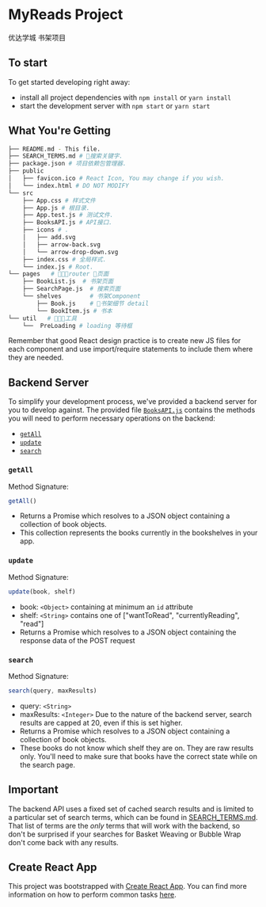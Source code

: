 # MyReads Project
优达学城 书架项目

## To start

To get started developing right away:

* install all project dependencies with `npm install` or `yarn install`
* start the development server with `npm start` or `yarn start`

## What You're Getting
```bash
├── README.md - This file.
├── SEARCH_TERMS.md # 搜索关键字.
├── package.json # 项目依赖包管理器.
├── public
│   ├── favicon.ico # React Icon, You may change if you wish.
│   └── index.html # DO NOT MODIFY
└── src
    ├── App.css # 样式文件
    ├── App.js # 根目录.
    ├── App.test.js # 测试文件.
    ├── BooksAPI.js # API接口.
    ├── icons # .
    │   ├── add.svg
    │   ├── arrow-back.svg
    │   └── arrow-drop-down.svg
    ├── index.css # 全局样式.
    └── index.js # Root.
└── pages   # router 页面
    ├── BookList.js  # 书架页面
    ├── SearchPage.js  # 搜索页面
    └── shelves        # 书架Component 
        ├── Book.js    # 书架细节 detail
        └── BookItem.js # 书本
└── util   # 工具
    └──  PreLoading # loading 等待框
```

Remember that good React design practice is to create new JS files for each component and use import/require statements to include them where they are needed.

## Backend Server

To simplify your development process, we've provided a backend server for you to develop against. The provided file [`BooksAPI.js`](src/BooksAPI.js) contains the methods you will need to perform necessary operations on the backend:

* [`getAll`](#getall)
* [`update`](#update)
* [`search`](#search)

### `getAll`

Method Signature:

```js
getAll()
```

* Returns a Promise which resolves to a JSON object containing a collection of book objects.
* This collection represents the books currently in the bookshelves in your app.

### `update`

Method Signature:

```js
update(book, shelf)
```

* book: `<Object>` containing at minimum an `id` attribute
* shelf: `<String>` contains one of ["wantToRead", "currentlyReading", "read"]  
* Returns a Promise which resolves to a JSON object containing the response data of the POST request

### `search`

Method Signature:

```js
search(query, maxResults)
```

* query: `<String>`
* maxResults: `<Integer>` Due to the nature of the backend server, search results are capped at 20, even if this is set higher.
* Returns a Promise which resolves to a JSON object containing a collection of book objects.
* These books do not know which shelf they are on. They are raw results only. You'll need to make sure that books have the correct state while on the search page.

## Important
The backend API uses a fixed set of cached search results and is limited to a particular set of search terms, which can be found in [SEARCH_TERMS.md](SEARCH_TERMS.md). That list of terms are the _only_ terms that will work with the backend, so don't be surprised if your searches for Basket Weaving or Bubble Wrap don't come back with any results.

## Create React App

This project was bootstrapped with [Create React App](https://github.com/facebookincubator/create-react-app). You can find more information on how to perform common tasks [here](https://github.com/facebookincubator/create-react-app/blob/master/packages/react-scripts/template/README.md).
